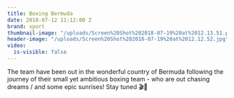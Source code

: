 ```yaml
---
title: Boxing Bermuda
date: 2018-07-12 11:12:00 Z
brand: sport
thumbnail-image: "/uploads/Screen%20Shot%202018-07-19%20at%2012.13.51.png"
header-image: "/uploads/Screen%20Shot%202018-07-19%20at%2012.12.52.jpg"
video:
  is-visible: false
---
```


The team have been out in the wonderful country of Bermuda following the journey of their small yet ambitious boxing team - who are out chasing dreams / and some epic sunrises! Stay tuned 🎬🥊